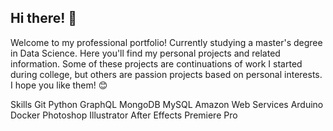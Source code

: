 ## Hi there! 👋

Welcome to my professional portfolio! Currently studying a master's degree in Data Science. Here you'll find my personal projects and related information. Some of these projects are continuations of work I started during college, but others are passion projects based on personal interests. I hope you like them! :blush:

Skills
Git  Python  GraphQL  MongoDB  MySQL  Amazon Web Services  Arduino  Docker  Photoshop  Illustrator  After Effects  Premiere Pro
<!--
**jerry201497/jerry201497** is a ✨ _special_ ✨ repository because its `README.md` (this file) appears on your GitHub profile.

Here are some ideas to get you started:

- 🔭 I’m currently working on ...
- 🌱 I’m currently learning ...
- 👯 I’m looking to collaborate on ...
- 🤔 I’m looking for help with ...
- 💬 Ask me about ...
- 📫 How to reach me: ...
- 😄 Pronouns: ...
- ⚡ Fun fact: ...
-->
